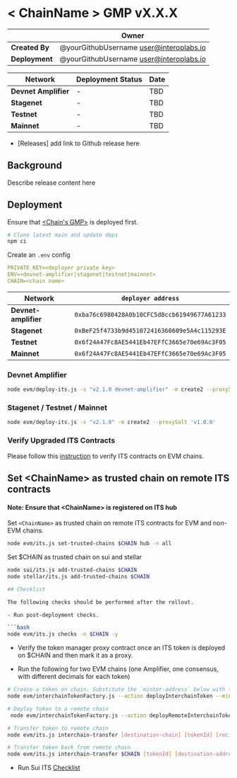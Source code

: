 # &lt; ChainName &gt; GMP vX.X.X

|                | **Owner**                                 |
| -------------- | ----------------------------------------- |
| **Created By** | @yourGithubUsername <user@interoplabs.io> |
| **Deployment** | @yourGithubUsername <user@interoplabs.io> |

| **Network**          | **Deployment Status** | **Date** |
| -------------------- | --------------------- | -------- |
| **Devnet Amplifier** | -                     | TBD      |
| **Stagenet**         | -                     | TBD      |
| **Testnet**          | -                     | TBD      |
| **Mainnet**          | -                     | TBD      |

- [Releases] add link to Github release here

## Background

Describe release content here

## Deployment

Ensure that [<Chain's GMP>](../evm/path-to-GMP-release-doc) is deployed first. 

```bash
# Clone latest main and update deps
npm ci
```

Create an `.env` config

```yaml
PRIVATE_KEY=<deployer private key>
ENV=<devnet-amplifier|stagenet|testnet|mainnet>
CHAIN=<chain name>
```

| Network              | `deployer address`                           |
| -------------------- | -------------------------------------------- |
| **Devnet-amplifier** | `0xba76c6980428A0b10CFC5d8ccb61949677A61233` |
| **Stagenet**         | `0xBeF25f4733b9d451072416360609e5A4c115293E` |
| **Testnet**          | `0x6f24A47Fc8AE5441Eb47EFfC3665e70e69Ac3F05` |
| **Mainnet**          | `0x6f24A47Fc8AE5441Eb47EFfC3665e70e69Ac3F05` |

### Devnet Amplifier

```bash
node evm/deploy-its.js -s "v2.1.0 devnet-amplifier" -m create2 --proxySalt 'v1.0.0 devnet-amplifier'
```

### Stagenet / Testnet / Mainnet

```bash
node evm/deploy-its.js -s "v2.1.0" -m create2 --proxySalt 'v1.0.0'
```

### Verify Upgraded ITS Contracts

Please follow this [instruction](https://github.com/axelarnetwork/axelar-contract-deployments/tree/main/evm#contract-verification) to verify ITS contracts on EVM chains.

## Set &lt;ChainName&gt; as trusted chain on remote ITS contracts

#### Note: Ensure that &lt;ChainName&gt; is registered on ITS hub

Set `<ChainName>` as trusted chain on remote ITS contracts for EVM and non-EVM chains.

```bash
node evm/its.js set-trusted-chains $CHAIN hub -n all
```

Set $CHAIN as trusted chain on sui and stellar

```bash
node sui/its.js add-trusted-chains $CHAIN
node stellar/its.js add-trusted-chains $CHAIN

## Checklist

The following checks should be performed after the rollout.

- Run post-deployment checks.

```bash
node evm/its.js checks -n $CHAIN -y
```

- Verify the token manager proxy contract once an ITS token is deployed on $CHAIN and then mark it as a proxy.

- Run the following for two EVM chains (one Amplifier, one consensus, with different decimals for each token)

```bash
# Create a token on chain. Substitute the `minter-address` below with the deployer key
node evm/interchainTokenFactory.js --action deployInterchainToken --minter [minter-address] --name "test" --symbol "TST" --decimals 6 --initialSupply 10000 --salt "salt1234" -n $CHAIN

# Deploy token to a remote chain
 node evm/interchainTokenFactory.js --action deployRemoteInterchainToken --destinationChain [destination-chain] --salt "salt1234" --gasValue 1000000000000000000 -y -n $CHAIN

# Transfer token to remote chain
node evm/its.js interchain-transfer [destination-chain] [tokenId] [recipient] 1 --gasValue 1000000000000000000 -n $CHAIN

# Transfer token back from remote chain
node evm/its.js interchain-transfer $CHAIN [tokenId] [destination-address] 1 --gasValue 1000000000000000000 -n [destination-chain]
```

- Run Sui ITS [Checklist](https://github.com/axelarnetwork/axelar-contract-deployments/blob/main/releases/sui/2025-03-ITS-v1.1.3.md#checklist)

